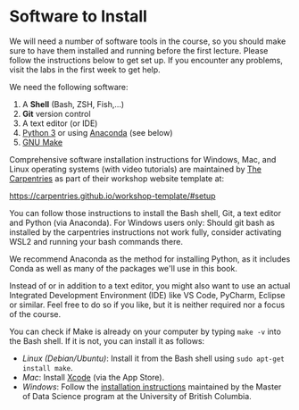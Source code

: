 
# Software to Install

We will need a number of software tools in the course, so you should make sure to have them installed and running before the first lecture. 
Please follow the instructions below to get set up. If you encounter any problems, visit the labs in the first week to get help.

We need the following software:

1. A **Shell** (Bash, ZSH, Fish,...)
2. **Git** version control
3. A text editor (or IDE)
4. [Python 3](https://www.python.org) or using [Anaconda](https://www.anaconda.com) (see below)
5. [GNU Make](https://www.gnu.org/software/make/)

Comprehensive software installation instructions for Windows, Mac, and Linux operating systems
(with video tutorials) are maintained by [The Carpentries](https://carpentries.org/)
as part of their workshop website template at:

<https://carpentries.github.io/workshop-template/#setup>

You can follow those instructions to install the Bash shell, Git, a text editor and Python (via Anaconda).
For Windows users only: Should git bash as installed by the carpentries instructions not work fully, consider activating WSL2 and running your bash commands there. 

We recommend Anaconda as the method for installing Python,
as it includes Conda as well as many of the packages we'll use in this book.

Instead of or in addition to a text editor, you might also want to use an actual Integrated Development Environment (IDE) like VS Code, PyCharm, Eclipse or similar. 
Feel free to do so if you like, but it is neither required nor a focus of the course. 

You can check if Make is already on your computer by typing `make -v` into the Bash shell.
If it is not, you can install it as follows:

- *Linux (Debian/Ubuntu)*: Install it from the Bash shell using `sudo apt-get install make`.
- *Mac*: Install [Xcode](https://developer.apple.com/xcode/) (via the App Store).
- *Windows*: Follow the [installation instructions]( https://ubc-mds.github.io/resources_pages/install_ds_stack_windows/#make) maintained by the
  Master of Data Science program at the University of British Columbia.

